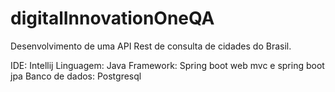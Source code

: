 # digitalInnovationOneQA

Desenvolvimento de uma API Rest de consulta de cidades do Brasil.

IDE: Intellij
Linguagem: Java
Framework: Spring boot web mvc e spring boot jpa
Banco de dados: Postgresql
